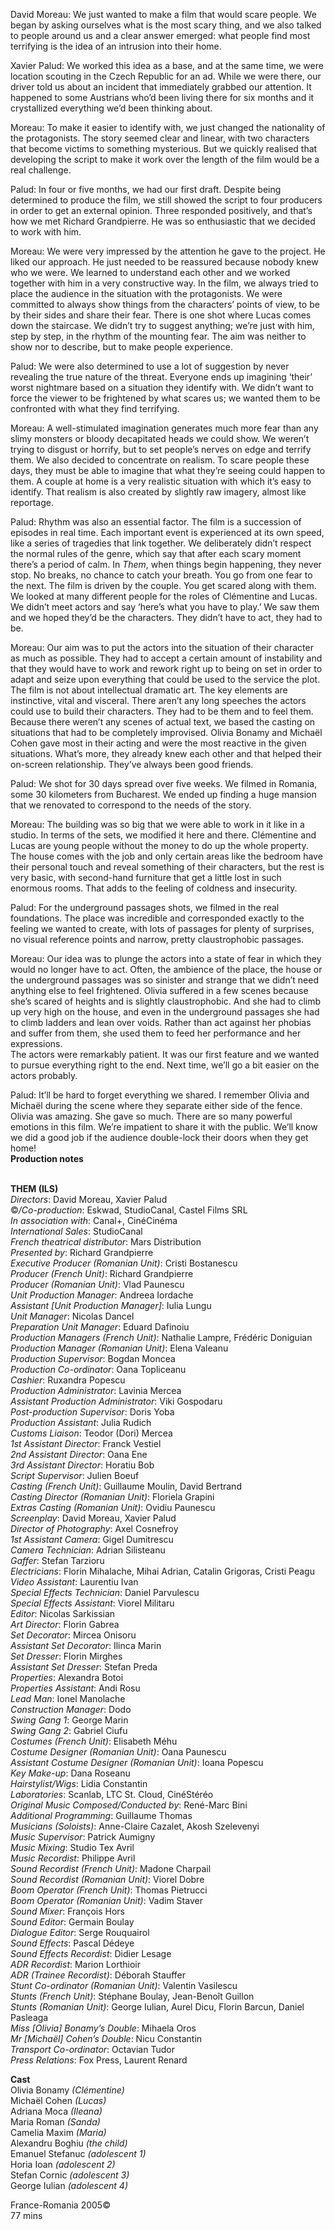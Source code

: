 

David Moreau: We just wanted to make a film that would scare people.  We began by asking ourselves what is the most scary thing, and we also talked to people around us and a clear answer emerged: what people find most terrifying is the idea of an intrusion into their home.

Xavier Palud: We worked this idea as a base, and at the same time, we were location scouting in the Czech Republic for an ad. While we were there, our driver told us about an incident that immediately grabbed our attention. It happened to some Austrians who’d been living there for six months and it crystallized everything we’d been thinking about.

Moreau: To make it easier to identify with, we just changed the nationality of the protagonists. The story seemed clear and linear, with two characters that become victims to something mysterious. But we quickly realised that developing the script to make it work over the length of the film would be a  
real challenge.

Palud: In four or five months, we had our first draft. Despite being determined to produce the film, we still showed the script to four producers in order to get an external opinion. Three responded positively, and that’s how we met Richard Grandpierre. He was so enthusiastic that we decided to work  with him.

Moreau: We were very impressed by the attention he gave to the project. He liked our approach. He just needed to be reassured because nobody knew who we were. We learned to understand each other and we worked together with him in a very constructive way. In the film, we always tried to place the audience in the situation with the protagonists. We were committed to always show things from the characters’ points of view, to be by their sides and share their fear. There is one shot where Lucas comes down the staircase. We didn’t try to suggest anything; we’re just with him, step by step, in the rhythm of the mounting fear. The aim was neither to show nor to describe, but to make people experience.

Palud: We were also determined to use a lot of suggestion by never revealing the true nature of the threat. Everyone ends up imagining ‘their’ worst nightmare based on a situation they identify with. We didn’t want to force the viewer to be frightened by what scares us; we wanted them to be confronted with what they find terrifying.

Moreau: A well-stimulated imagination generates much more fear than any slimy monsters or bloody decapitated heads we could show. We weren’t trying to disgust or horrify, but to set people’s nerves on edge and terrify them. We also decided to concentrate on realism. To scare people these days, they must be able to imagine that what they’re seeing could happen to them. A couple at home is a very realistic situation with which it’s easy to identify. That realism is also created by slightly raw imagery, almost like reportage.

Palud: Rhythm was also an essential factor. The film is a succession of episodes in real time. Each important event is experienced at its own speed, like a series of tragedies that link together. We deliberately didn’t respect the normal rules of the genre, which say that after each scary moment there’s a period of calm. In _Them_, when things begin happening, they never stop. No breaks, no chance to catch your breath. You go from one fear to the next. The film is driven by the couple. You get scared along with them. We looked at many different people for the roles of Clémentine and Lucas. We didn’t meet actors and say ‘here’s what you have to play.’ We saw them and we hoped they’d be the characters. They didn’t have to act, they had to be.

Moreau: Our aim was to put the actors into the situation of their character as much as possible. They had to accept a certain amount of instability and that they would have to work and rework right up to being on set in order to adapt and seize upon everything that could be used to the service the plot. The film is not about intellectual dramatic art. The key elements are instinctive, vital and visceral. There aren’t any long speeches the actors could use to build their characters. They had to be them and to feel them. Because there weren’t any scenes of actual text, we based the casting on situations that had to be completely improvised. Olivia Bonamy and Michaël Cohen gave most in their acting and were the most reactive in the given situations. What’s more, they already knew each other and that helped their on-screen relationship. They’ve always been good friends.

Palud: We shot for 30 days spread over five weeks. We filmed in Romania, some 30 kilometers from Bucharest. We ended up finding a huge mansion that we renovated to correspond to the needs of the story.

Moreau: The building was so big that we were able to work in it like in a studio. In terms of the sets, we modified it here and there. Clémentine and Lucas are young people without the money to do up the whole property. The house comes with the job and only certain areas like the bedroom have their personal touch and reveal something of their characters, but the rest is very basic, with second-hand furniture that get a little lost in such enormous rooms. That adds to the feeling of coldness and insecurity.

Palud: For the underground passages shots, we filmed in the real foundations. The place was incredible and corresponded exactly to the feeling we wanted to create, with lots of passages for plenty of surprises, no visual reference points and narrow, pretty claustrophobic passages.

Moreau: Our idea was to plunge the actors into a state of fear in which they would no longer have to act. Often, the ambience of the place, the house or the underground passages was so sinister and strange that we didn’t need anything else to feel frightened. Olivia suffered in a few scenes because she’s scared of heights and is slightly claustrophobic. And she had to climb up very high on the house, and even in the underground passages she had to climb ladders and lean over voids. Rather than act against her phobias and suffer from them, she used them to feed her performance and her expressions.  
The actors were remarkably patient. It was our first feature and we wanted to pursue everything right to the end. Next time, we’ll go a bit easier on the actors probably.

Palud: It’ll be hard to forget everything we shared. I remember Olivia and Michaël during the scene where they separate either side of the fence. Olivia was amazing. She gave so much. There are so many powerful emotions in this film. We’re impatient to share it with the public. We’ll know we did a good job if the audience double-lock their doors when they get home!  
**Production notes**
<br><br>

**THEM (ILS)**  
_Directors_: David Moreau, Xavier Palud  
©_/Co-production_: Eskwad, StudioCanal,  Castel Films SRL  
_In association with_: Canal+, CinéCinéma  
_International Sales_: StudioCanal  
_French theatrical distributor_: Mars Distribution  
_Presented by_: Richard Grandpierre  
_Executive Producer (Romanian Unit)_:  Cristi Bostanescu  
_Producer (French Unit)_: Richard Grandpierre  
_Producer (Romanian Unit)_: Vlad Paunescu  
_Unit Production Manager_: Andreea Iordache  
_Assistant [Unit Production Manager]_: Iulia Lungu  
_Unit Manager_: Nicolas Dancel  
_Preparation Unit Manager_: Eduard Dafinoiu  
_Production Managers (French Unit)_:  Nathalie Lampre, Frédéric Doniguian  
_Production Manager (Romanian Unit)_:  Elena Valeanu  
_Production Supervisor_: Bogdan Moncea  
_Production Co-ordinator_: Oana Topliceanu  
_Cashier_: Ruxandra Popescu  
_Production Administrator_: Lavinia Mercea  
_Assistant Production Administrator_: Viki Gospodaru  
_Post-production Supervisor_: Doris Yoba  
_Production Assistant_: Julia Rudich  
_Customs Liaison_: Teodor (Dori) Mercea  
_1st Assistant Director_: Franck Vestiel  
_2nd Assistant Director_: Oana Ene  
_3rd Assistant Director_: Horatiu Bob  
_Script Supervisor_: Julien Boeuf  
_Casting (French Unit)_: Guillaume Moulin,  David Bertrand  
_Casting Director (Romanian Unit)_: Floriela Grapini  
_Extras Casting (Romanian Unit)_: Ovidiu Paunescu  
_Screenplay_: David Moreau, Xavier Palud  
_Director of Photography_: Axel Cosnefroy  
_1st Assistant Camera_: Gigel Dumitrescu  
_Camera Technician_: Adrian Silisteanu  
_Gaffer_: Stefan Tarzioru  
_Electricians_: Florin Mihalache, Mihai Adrian,  Catalin Grigoras, Cristi Peagu  
_Video Assistant_: Laurentiu Ivan  
_Special Effects Technician_: Daniel Parvulescu  
_Special Effects Assistant_: Viorel Militaru  
_Editor_: Nicolas Sarkissian  
_Art Director_: Florin Gabrea  
_Set Decorator_: Mircea Onisoru  
_Assistant Set Decorator_: Ilinca Marin  
_Set Dresser_: Florin Mirghes  
_Assistant Set Dresser_: Stefan Preda  
_Properties_: Alexandra Botoi  
_Properties Assistant_: Andi Rosu  
_Lead Man_: Ionel Manolache  
_Construction Manager_: Dodo  
_Swing Gang 1_: George Marin  
_Swing Gang 2_: Gabriel Ciufu  
_Costumes (French Unit)_: Elisabeth Méhu  
_Costume Designer (Romanian Unit)_:  Oana Paunescu  
_Assistant Costume Designer (Romanian Unit)_:  Ioana Popescu  
_Key Make-up_: Dana Roseanu  
_Hairstylist/Wigs_: Lidia Constantin  
_Laboratories_: Scanlab, LTC St. Cloud, CinéStéréo  
_Original Music Composed/Conducted by_:  René-Marc Bini  
_Additional Programming_: Guillaume Thomas  
_Musicians (Soloists)_: Anne-Claire Cazalet,  Akosh Szelevenyi  
_Music Supervisor_: Patrick Aumigny  
_Music Mixing_: Studio Tex Avril  
_Music Recordist_: Philippe Avril  
_Sound Recordist (French Unit)_: Madone Charpail  
_Sound Recordist (Romanian Unit)_: Viorel Dobre  
_Boom Operator (French Unit)_: Thomas Pietrucci  
_Boom Operator (Romanian Unit)_: Vadim Staver  
_Sound Mixer_: François Hors  
_Sound Editor_: Germain Boulay  
_Dialogue Editor_: Serge Rouquairol  
_Sound Effects_: Pascal Dédeye  
_Sound Effects Recordist_: Didier Lesage  
_ADR Recordist_: Marion Lorthioir  
_ADR (Trainee Recordist)_: Déborah Stauffer  
_Stunt Co-ordinator (Romanian Unit)_:  Valentin Vasilescu  
_Stunts (French Unit)_: Stéphane Boulay,  Jean-Benoît Guillon  
_Stunts (Romanian Unit)_: George Iulian, Aurel Dicu, Florin Barcun, Daniel Pasleaga  
_Miss [Olivia] Bonamy’s Double_: Mihaela Oros  
_Mr [Michaël] Cohen’s Double_: Nicu Constantin  
_Transport Co-ordinator_: Octavian Tudor  
_Press Relations_: Fox Press, Laurent Renard

**Cast**  
Olivia Bonamy _(Clémentine)_  
Michaël Cohen _(Lucas)_  
Adriana Moca _(Ileana)_  
Maria Roman _(Sanda)_  
Camelia Maxim _(Maria)_  
Alexandru Boghiu _(the child)_  
Emanuel Stefanuc _(adolescent 1)_  
Horia Ioan _(adolescent 2)_  
Stefan Cornic _(adolescent 3)_  
George Iulian _(adolescent 4)_

France-Romania 2005©  
77 mins<br>
<br>
<!--stackedit_data:
eyJoaXN0b3J5IjpbNzk5ODczMTQwXX0=
-->